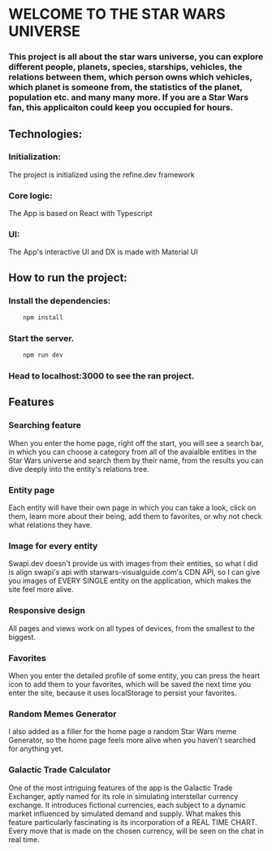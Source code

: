 
# WELCOME TO THE STAR WARS UNIVERSE

### This project is all about the star wars universe, you can explore different people, planets, species, starships, vehicles, the relations between them, which person owns which vehicles, which planet is someone from, the statistics of the planet, population etc. and many many more. If you are a Star Wars fan, this applicaiton could keep you occupied for hours.

## Technologies:

### Initialization:
The project is initialized using the refine.dev framework

### Core logic:
The App is based on React with Typescript

### UI:
The App's interactive UI and DX is made with Material UI

## How to run the project:

### Install the dependencies:

```bash
    npm install
```

### Start the server.

```bash
    npm run dev
```

### Head to localhost:3000 to see the ran project.


## Features

### Searching feature
When you enter the home page, right off the start, you will see a search bar, in which you can choose a category from all of the avaialble entities in the Star Wars universe and search them by their name, from the results you can dive deeply into the entity's relations tree.

### Entity page
Each entity will have their own page in which you can take a look, click on them, learn more about their being, add them to favorites, or why not check what relations they have.

### Image for every entity
Swapi.dev doesn't provide us with images from their entities, so what I did is align swapi's api with starwars-visualguide.com's CDN API, so I can give you images of EVERY SINGLE entity on the application, which makes the site feel more alive.

### Responsive design
All pages and views work on all types of devices, from the smallest to the biggest.

### Favorites
When you enter the detailed profile of some entity, you can press the heart icon to add them to your favorites, which will be saved the next time you enter the site, because it uses localStorage to persist your favorites.

### Random Memes Generator
I also added as a filler for the home page a random Star Wars meme Generator, so the home page feels more alive when you haven't searched for anything yet.

### Galactic Trade Calculator 
One of the most intriguing features of the app is the Galactic Trade Exchanger, aptly named for its role in simulating interstellar currency exchange. It introduces fictional currencies, each subject to a dynamic market influenced by simulated demand and supply. What makes this feature particularly fascinating is its incorporation of a REAL TIME CHART. Every move that is made on the chosen currency, will be seen on the chat in real time.
